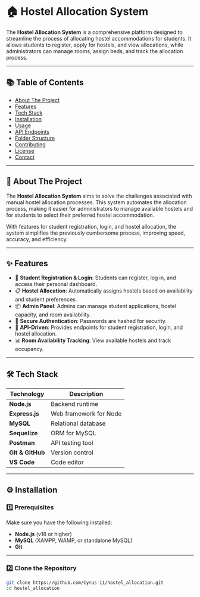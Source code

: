 # 🏠 Hostel Allocation System

The **Hostel Allocation System** is a comprehensive platform designed to streamline the process of allocating hostel accommodations for students. It allows students to register, apply for hostels, and view allocations, while administrators can manage rooms, assign beds, and track the allocation process.

---

## 📚 **Table of Contents**
- [About The Project](#-about-the-project)
- [Features](#-features)
- [Tech Stack](#-tech-stack)
- [Installation](#-installation)
- [Usage](#-usage)
- [API Endpoints](#-api-endpoints)
- [Folder Structure](#-folder-structure)
- [Contributing](#-contributing)
- [License](#-license)
- [Contact](#-contact)

---

## 🚀 **About The Project**
The **Hostel Allocation System** aims to solve the challenges associated with manual hostel allocation processes. This system automates the allocation process, making it easier for administrators to manage available hostels and for students to select their preferred hostel accommodation.

With features for student registration, login, and hostel allocation, the system simplifies the previously cumbersome process, improving speed, accuracy, and efficiency.

---

## ✨ **Features**
- 📝 **Student Registration & Login**: Students can register, log in, and access their personal dashboard.
- 📋 **Hostel Allocation**: Automatically assigns hostels based on availability and student preferences.
- 📦 **Admin Panel**: Admins can manage student applications, hostel capacity, and room availability.
- 🔐 **Secure Authentication**: Passwords are hashed for security.
- 📡 **API-Driven**: Provides endpoints for student registration, login, and hostel allocation.
- 📊 **Room Availability Tracking**: View available hostels and track occupancy.

---

## 🛠️ **Tech Stack**
| **Technology**   | **Description**          |
|-----------------|-------------------------|
| **Node.js**      | Backend runtime         |
| **Express.js**   | Web framework for Node  |
| **MySQL**        | Relational database     |
| **Sequelize**    | ORM for MySQL           |
| **Postman**      | API testing tool        |
| **Git & GitHub** | Version control         |
| **VS Code**      | Code editor             |

---

## ⚙️ **Installation**

### **1️⃣ Prerequisites**
Make sure you have the following installed:
- **Node.js** (v18 or higher)  
- **MySQL** (XAMPP, WAMP, or standalone MySQL)  
- **Git**  

---

### **2️⃣ Clone the Repository**
```bash
git clone https://github.com/Cyrus-11/hostel_allocation.git
cd hostel_allocation
